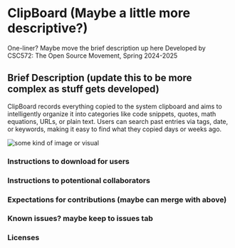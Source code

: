 # ClipBoard (Maybe a little more descriptive?)

One-liner? Maybe move the brief description up here
Developed by CSC572: The Open Source Movement, Spring 2024-2025

## Brief Description (update this to be more complex as stuff gets developed)
ClipBoard records everything copied to the system clipboard and aims to intelligently organize it into categories like code snippets, quotes, math equations, URLs, or plain text. Users can search past entries via tags, date, or keywords, making it easy to find what they copied days or weeks ago.

![some kind of image or visual]()

### Instructions to download for users

### Instructions to potentional collaborators

### Expectations for contributions (maybe can merge with above)

### Known issues? maybe keep to issues tab

### Licenses